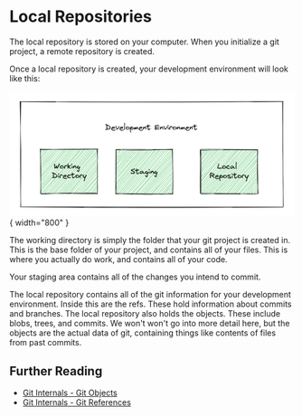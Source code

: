 # Local Repositories

The local repository is stored on your computer. When you initialize a git project, a remote repository is created.

Once a local repository is created, your development environment will look like this:

![Image](../../assets/git/local-repo.png){ width="800" }

The working directory is simply the folder that your git project is created in. This is the base folder of your project, and contains all of your files. This is where you actually do work, and contains all of your code.

Your staging area contains all of the changes you intend to commit.

The local repository contains all of the git information for your development environment. Inside this are the refs. These hold information about commits and branches. The local repository also holds the objects. These include blobs, trees, and commits. We won't won't go into more detail here, but the objects are the actual data of git, containing things like contents of files from past commits.

## Further Reading

-   [Git Internals - Git Objects](https://git-scm.com/book/en/v2/Git-Internals-Git-Objects)
-   [Git Internals - Git References](https://git-scm.com/book/en/v2/Git-Internals-Git-References)
